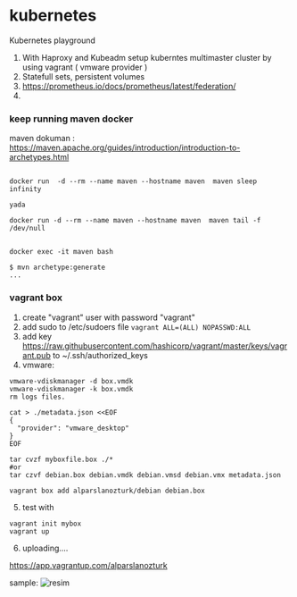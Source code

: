 # kubernetes
Kubernetes playground


1. With Haproxy and Kubeadm setup kuberntes multimaster cluster by using vagrant ( vmware provider )
2. Statefull sets, persistent volumes 
3. https://prometheus.io/docs/prometheus/latest/federation/
4. 



### keep running maven docker 


maven dokuman :  https://maven.apache.org/guides/introduction/introduction-to-archetypes.html

```

docker run  -d --rm --name maven --hostname maven  maven sleep infinity

yada 

docker run -d --rm --name maven --hostname maven  maven tail -f /dev/null


docker exec -it maven bash 

$ mvn archetype:generate
...
```



###  vagrant box 

1. create "vagrant" user with password "vagrant"
2. add sudo to /etc/sudoers file ```vagrant ALL=(ALL) NOPASSWD:ALL```
3. add key https://raw.githubusercontent.com/hashicorp/vagrant/master/keys/vagrant.pub to ~/.ssh/authorized_keys
4. vmware: 
```
vmware-vdiskmanager -d box.vmdk
vmware-vdiskmanager -k box.vmdk
rm logs files. 

cat > ./metadata.json <<EOF
{
  "provider": "vmware_desktop"
}
EOF

tar cvzf myboxfile.box ./*
#or
tar czvf debian.box debian.vmdk debian.vmsd debian.vmx metadata.json

vagrant box add alparslanozturk/debian debian.box
```
5. test with 
```
vagrant init mybox 
vagrant up
```
6. uploading....

https://app.vagrantup.com/alparslanozturk

sample:
![resim](https://user-images.githubusercontent.com/9527118/187871158-84135ccc-d1cf-478a-8eb4-cedd4556f244.png)



